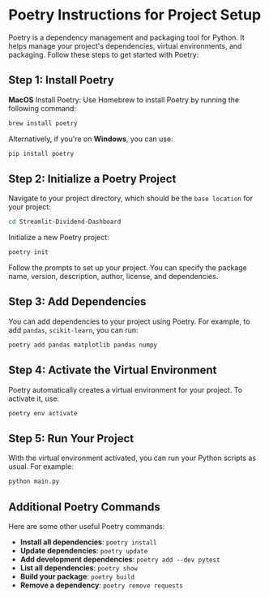 # Poetry Instructions for Project Setup

Poetry is a dependency management and packaging tool for Python. It helps manage your project's dependencies, virtual environments, and packaging. Follow these steps to get started with Poetry:

## Step 1: Install Poetry

**MacOS** Install Poetry: Use Homebrew to install Poetry by running the following command:

```bash
brew install poetry
```

Alternatively, if you're on **Windows**, you can use:

```bash
pip install poetry
```

## Step 2: Initialize a Poetry Project


Navigate to your project directory, which should be the `base location` for your project:

```bash
cd Streamlit-Dividend-Dashboard
```

Initialize a new Poetry project:

```bash
poetry init
```

Follow the prompts to set up your project. You can specify the package name, version, description, author, license, and dependencies.

## Step 3: Add Dependencies

You can add dependencies to your project using Poetry. For example, to add `pandas`, `scikit-learn`, you can run:

```bash
poetry add pandas matplotlib pandas numpy
```

## Step 4: Activate the Virtual Environment

Poetry automatically creates a virtual environment for your project. To activate it, use:

```bash
poetry env activate
```

## Step 5: Run Your Project

With the virtual environment activated, you can run your Python scripts as usual. For example:

```bash
python main.py
```

## Additional Poetry Commands

Here are some other useful Poetry commands:

- **Install all dependencies**: `poetry install`
- **Update dependencies**: `poetry update`
- **Add development dependencies**: `poetry add --dev pytest`
- **List all dependencies**: `poetry show`
- **Build your package**: `poetry build`
- **Remove a dependency**: `poetry remove requests`
